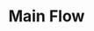 ---
title: Main Flow
name: Main Flow
position_number: 4
parameters:
  - name:
    content:
content_markdown: |-
  Planman's main delivery unit is a Trip. For every requested delivery, a new trip entity is created. Each trip can have multiple tasks, where each task represents an order from the branch by a different customer.

  After you sign in using your branch code, you can list the served zones to identify which geographical zones are served by your branch. This can be done using the __List Served Zones__ endpoint. To initiate a delivery, simply call the __Request Pilot__ endpoint, which will create a new trip entity and request a pilot for delivery.
 
  You can view the trip's information by calling the __Retrieve Trip__ endpoint. Similarly, you can view multiple trips' information through the __List Trips__ endpoint.
  
  Moreover, you can cancel the trip any time before the pilot starts collecting your order by calling the __Cancel Trip__ endpoint.
#
left_code_blocks:
- code_block:
  title:
  language:
  right_code_blocks:
- code_block:
  title:
  language:
---